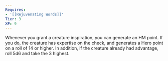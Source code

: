 ```yaml
---
Requires:
- '[[Rejuvenating Words]]'
Tier: 3
XP: 9
---
```


Whenever you grant a creature inspiration, you can generate an HM point. If you do, the creature has expertise on the check, and generates a Hero point on a roll of 14 or higher. In addition, if the creature already had advantage, roll 5d6 and take the 3 highest.